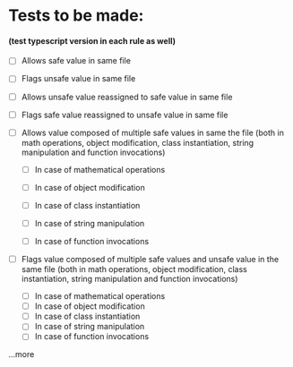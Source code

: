 # Tests to be made:
#### (test typescript version in each rule as well)

- [ ] Allows safe value in same file
- [ ] Flags unsafe value in same file


- [ ] Allows unsafe value reassigned to safe value in same file
- [ ] Flags safe value reassigned to unsafe value in same file


- [ ] Allows value composed of multiple safe values in same the file (both in math operations, object modification, class instantiation, string manipulation and function invocations)
  - [ ] In case of mathematical operations
  - [ ] In case of object modification
  - [ ] In case of class instantiation
  - [ ] In case of string manipulation
  - [ ] In case of function invocations


- [ ] Flags value composed of multiple safe values and unsafe value in the same file (both in math operations, object modification, class instantiation, string manipulation and function invocations)
    - [ ] In case of mathematical operations
    - [ ] In case of object modification
    - [ ] In case of class instantiation
    - [ ] In case of string manipulation
    - [ ] In case of function invocations

...more